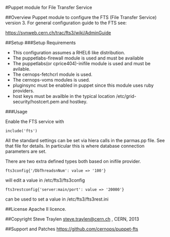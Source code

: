 #Puppet module for File Transfer Service

##Overview
Puppet module to configure the FTS (File Transfer Service) version 3.
For general configuration guide to the FTS see:

https://svnweb.cern.ch/trac/fts3/wiki/AdminGuide

##Setup
###Setup Requirements
* This configuration assumes a RHEL6 like distribution.
* The puppetlabs-firewall module is used and must be available
* The puppetlabs(or cprice404)-inifile module is used and must be avilable.
* The cernops-fetchcrl module is used.
* The cernops-voms modules is used.
* pluginsync must be enabled in puppet since this module uses ruby providers.
* host keys must be availble in the typical location
  /etc/grid-security/hostcert.pem and hostkey.

###Usage

Enable the FTS service with 

```puppet
include('fts')
```

All the standard settings can be set via hiera calls in the parmas.pp file. See that
file for details. In particular this is where database connection parameters are set.

There are two extra defined types both based on inifile provider.

```puppet
fts3config{'/DbThreadsnNum': value => '100'} 
```

will edit a value in /etc/fts3/fts3config

```puppet
fts3restconfig{'server:main/port': value => '20000'}
```

can be used to set a value in /etc/fts3/fts3rest.ini

##License
Apache II licence.

##Copyright
Steve Traylen <steve.traylen@cern.ch> , CERN, 2013

##Support and Patches
https://github.com/cernops/puppet-fts


